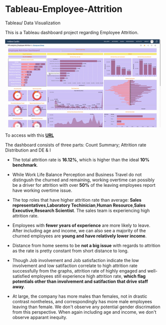 # Tableau-Employee-Attrition
Tableau/ Data Visualization

This is a Tableau dashboard project regarding Employee Attrition.

![](gif1.gif)

To access with this [**URL**](https://public.tableau.com/app/profile/zhongyuan.zhang/viz/HRanalytics_EmployeeAttrition/Dashboard1)

The dashboard consists of three parts: Count Summary; Attrition rate Distribution and DE & I

 - The total attrition rate is **16.12%**, which is higher than the ideal **10% benchmark**.


 - While Work Life Balance Perception and Business Travel do not distingush the churned and remaining, working overtime can possibly be a driver for attrition with over **50%** of the leaving employees report have working overtime issue.


 - The top roles that have higher attrition rate than average: **Sales representatives**,**Laboratory Techinician**,**Human Resource**,**Sales Executive**,**Research Scientist**. The sales team is experiencing high attrition rate.


 - Employees with **fewer years of experience** are more likely to leave. After including age and income, we can also see a majority of the churned employees are **young and have relatively lower income**.


 - Distance from home seems to be **not a big issue** with regards to attrition as the rate is pretty constant from short distance to long.


 - Though Job involvement and Job satisfaction indicate the low involvement and low satifaction correlate to high attrition rate successfully from the graphs, attrition rate of highly engaged and well-satisfied employees still experience high attrition rate, **which flag potentials other than involvement and satifaction that drive staff away**.


 - At large, the company has more males than females, not in drastic contrast nontheless, and correspondingly has more male employees leaving than female. We don't observe any potential gender discrimation from this perspective. When again including age and income, we don't observe apparant inequity.
